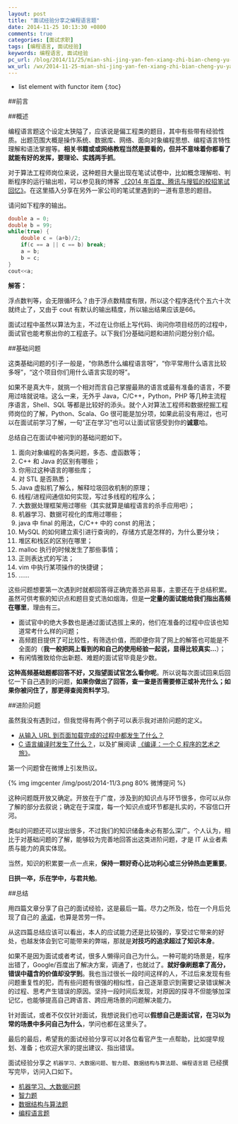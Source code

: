 ```yaml
---
layout: post
title: "面试经验分享之编程语言题"
date: 2014-11-25 10:13:30 +0800
comments: true
categories: [面试求职]
tags: [编程语言, 面试经验]
keywords: 编程语言, 面试经验
pc_url: /blog/2014/11/25/mian-shi-jing-yan-fen-xiang-zhi-bian-cheng-yu-yan-ti/
wx_url: /wx/2014-11-25-mian-shi-jing-yan-fen-xiang-zhi-bian-cheng-yu-yan-ti.html
---
```


* list element with functor item
{:toc}

##前言

<!-- excerpt start -->

##概述

编程语言题这个设定太狭隘了，应该说是偏工程类的题目，其中有些带有经验性质。出题范围大概是操作系统、数据库、网络、面向对象编程思想、编程语言特性理解和语法掌握等。**相关书籍或或网络教程当然是要看的，但并不意味着你都看了就能有好的发挥，要理论、实践两手抓**。

对于算法工程师岗位来说，这种题目大量出现在笔试试卷中，比如概念理解啦、判断程序的运行输出啦，可以参见我的博客 [《2014 年百度、腾讯与搜狐的校招笔试回忆》](http://frank19900731.github.io/blog/2014/11/21/bai-du-teng-xun-yu-sou-hu-de-bi-shi-hui-yi/)。在这里插入分享在另外一家公司的笔试里遇到的一道有意思的题目。

请问如下程序的输出。

```cpp 一道笔试题
double a = 0;
double b = 99;
while(true) {
	double c = (a+b)/2;
	if(c == a || c == b) break;
	a = b;
	b = c;
}
cout<<a;
```

**解答：**

<p style="color: #AAA;">

浮点数判等，会无限循环么？由于浮点数精度有限，所以这个程序迭代个五六十次就终止了，又由于 cout 有默认的输出精度，所以输出结果应该是66。

</p>

面试过程中虽然以算法为主，不过在让你纸上写代码、询问你项目经历的过程中，面试官也能考察出你的工程底子。以下我们分基础问题和进阶问题分别介绍。

<!-- excerpt end -->

##基础问题

这类基础问题的引子一般是，“你熟悉什么编程语言呀”，“你平常用什么语言比较多呀”，“这个项目你们用什么语言实现的呀”。

如果不是真大牛，就挑一个相对而言自己掌握最熟的语言或最有准备的语言，不要用过啥就说啥。这么一来，无外乎 Java，C/C++，Python，PHP 等几种主流程序语言，Shell、SQL 等都是比较好的添头。就个人对算法工程师和数据挖掘工程师岗位的了解，Python、Scala、Go 很可能是加分项，如果此前没有用过，也可以在面试前学习了解，一句“正在学习”也可以让面试官感受到你的**诚意**哈。

总结自己在面试中被问到的基础问题如下。

1. 面向对象编程的各类问题，多态、虚函数等；
2. C++ 和 Java 的区别有哪些；
3. 你用过这种语言的哪些库；
4. 对 STL 是否熟悉；
5. Java 虚拟机了解么，解释垃圾回收机制的原理；
6. 线程/进程间通信如何实现，写过多线程的程序么；
7. 大数据处理框架用过哪些（其实就算是编程语言的杀手应用吧）；
8. 机器学习、数据可视化的库用过哪些；
9. java 中 final 的用法，C/C++ 中的 const 的用法； 
10. MySQL 的如何建立索引进行查询的，存储方式是怎样的，为什么要分块；
11. 堆区和栈区的区别在哪里；
12. malloc 执行的时候发生了那些事情；
13. 正则表达式的写法；
14. vim 中执行某项操作的快捷键；
15. ……

这些问题想要第一次遇到时就都回答得正确完善恐非易事，主要还在于总结积累。虽然可供考察的知识点和题目变式浩如烟海，但是**一定量的面试能给我们指出高频在哪里**，理由有三。

- 面试官中的绝大多数也是通过面试选拔上来的，他们在准备的过程中应该也知道常考什么样的问题；
- 高频题目提供了可比较性，有筛选价值，而即便你背了网上的解答也可能是不全面的（**我一般把网上看到的和自己的使用经验一起说，显得比较真实…**）；
- 有闲情雅致给你出新题、难题的面试官毕竟是少数。

**这种高频基础题都回答不好，又指望面试官怎么看你呢**。所以说每次面试回来后回忆一下自己遇到的问题，**如果你做出了回答，查一查是否需要修正或补充什么；如果你被问住了，那更得查阅资料学习**。

##进阶问题

虽然我没有遇到过，但我觉得有两个例子可以表示我对进阶问题的定义。

- [从输入 URL 到页面加载完成的过程中都发生了什么？](http://fex.baidu.com/blog/2014/05/what-happen/)
- [C 语言编译时发生了什么？](http://mooc.guokr.com/note/13202/)，以及扩展阅读 [《编译：一个 C 程序的艺术之旅》](https://bojieli.com/2014/11/c-compiler/)。

第一个问题曾在微博上引发热议。

{% img imgcenter /img/post/2014-11/3.png 80% 微博提问 %}

这种问题既开放又确定。开放在于广度，涉及到的知识点与环节很多，你可以从你了解的部分去叙说；确定在于深度，每一个知识点或环节都是扎实的，不容信口开河。

类似的问题还可以提出很多，不过我们的知识储备未必有那么深广。个人认为，相比于对基础问题的了解，能够较为完善地回答出这类进阶问题，才是 IT 从业者素质与能力的真实体现。

当然，知识的积累要一点一点来，**保持一颗好奇心比功利心或三分钟热血更重要**。

**日拱一卒，乐在学中，与君共勉**。

##总结

用四篇文章分享了自己的面试经验，这是最后一篇。尽力之所及，恰在一个月后兑现了自己的 [承诺](http://frank19900731.github.io/blog/2014/10/25/qiu-zhi-ji-de-yi-dian-jing-yan-zhi-tan/)，也算是苦劳一件。

从这四篇总结应该可以看出，本人的应试能力还是比较强的，享受过它带来的好处，也越发体会到它可能带来的弊端，那就是**对技巧的追求超过了知识本身**。

如果不是因为面试或者考试，很多人懒得问自己为什么。一种可能的场景是，程序出错了，Google/百度出了解决方案，调通了，也就过了。**就好像刷题拿了高分，错误中蕴含的价值却没学到**。我也当过很长一段时间这样的人，不过后来发现有些问题重复性的犯，而有些问题有很强的相似性，自己逐渐意识到需要记录错误解决的过程、思考产生错误的原因。坚持一段时间后发现，对原因的探寻不但能够加深记忆，也能够提高自己跨语言、跨应用场景的问题解决能力。

针对面试，或者不仅仅针对面试，我想说我们也可以**假想自己是面试官，在习以为常的场景中多问自己为什么**，学问也都在这里头了。

最后的最后，希望我的面试经验分享可以对各位看官产生一点帮助，比如提早规划、准备；也欢迎大家的提出建议、指出错误。

面试经验分享之 `机器学习、大数据问题`、`智力题`、`数据结构与算法题`、`编程语言题` 已经撰写完毕，访问入口如下。

- [机器学习、大数据问题](/blog/2014/11/06/mian-shi-jing-yan-zhi-ji-qi-xue-xi-da-shu-ju-wen-ti/)
- [智力题](/blog/2014/11/07/mian-shi-jing-yan-fen-xiang-zhi-zhi-li-ti/)
- [数据结构与算法题](/blog/2014/11/18/mian-shi-jing-yan-fen-xiang-zhi-shu-ju-jie-gou-suan-fa-fen-xiang/)
- [编程语言题](/blog/2014/11/25/mian-shi-jing-yan-fen-xiang-zhi-bian-cheng-yu-yan-ti/)